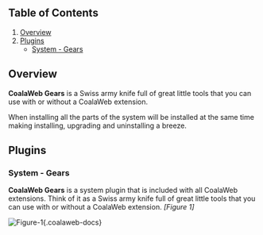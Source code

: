 ## Table of Contents
1.  [Overview](#overview)
2.  [Plugins](#plugins)
    -   [System - Gears](#plg-gears)

## <a class="doc-top" name="overview"></a>Overview

**CoalaWeb Gears** is a Swiss army knife full of great little tools that you can use with or without a CoalaWeb extension.

<div class="uk-alert">When installing all the parts of the system will be installed at the same time making installing, upgrading and uninstalling a breeze.</div>

## <a name="plugins"></a>Plugins

### <a name="plg-gears"></a>System - Gears

**CoalaWeb Gears** is a system plugin that is included with all CoalaWeb extensions. Think of it as a Swiss army knife full of great little tools that you can use with or without a CoalaWeb extension. *\[Figure 1\]*

![Figure-1](https://d1tgoab1lhw0tx.cloudfront.net/images/docs/joomla-extensions/gears/cw-gears.png "Figure-1"){.coalaweb-docs}